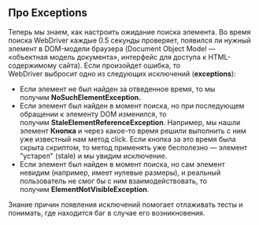 ## Про Exceptions

Теперь мы знаем, как настроить ожидание поиска элемента. Во время поиска WebDriver каждые 0.5 секунды проверяет, появился ли нужный элемент в DOM-модели браузера (Document Object Model — «объектная модель документа», интерфейс для доступа к HTML-содержимому сайта). Если произойдет ошибка, то WebDriver выбросит одно из следующих исключений (**exceptions**):

- Если элемент не был найден за отведенное время, то мы получим **NoSuchElementException.**
- Если элемент был найден в момент поиска, но при последующем обращении к элементу DOM изменился, то получим **StaleElementReferenceException**. Например, мы нашли элемент **Кнопка** и через какое-то время решили выполнить с ним уже известный нам метод click. Если кнопка за это время была скрыта скриптом, то метод применять уже бесполезно — элемент "устарел" (stale) и мы увидим исключение.
- Если элемент был найден в момент поиска, но сам элемент невидим (например, имеет нулевые размеры), и реальный пользователь не смог бы с ним взаимодействовать, то получим **ElementNotVisibleException**.

Знание причин появления исключений помогает отлаживать тесты и понимать, где находится баг в случае его возникновения.